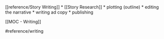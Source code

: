 [[reference/Story Writing]]
	* [[Story Research]]
	* plotting (outline)
	* editing the narrative
	* writing ad copy
	* publishing

[[MOC - Writing]]

#reference/writing
